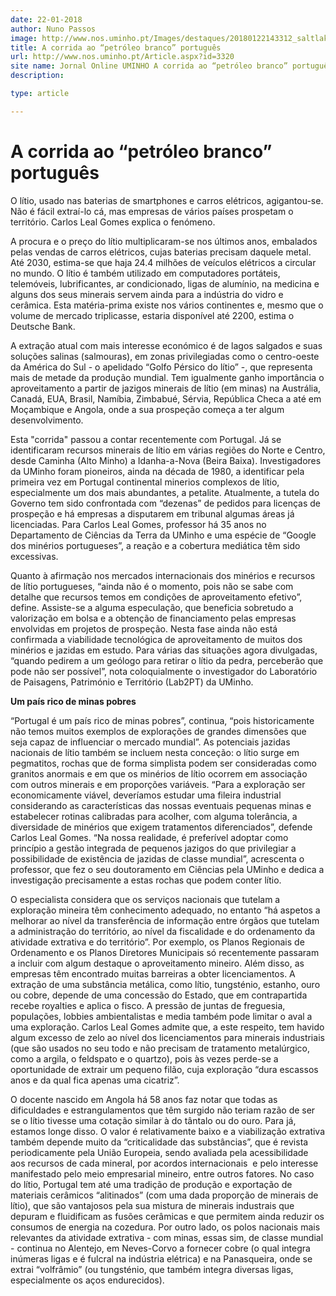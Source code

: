 ```yaml
---
date: 22-01-2018
author: Nuno Passos
image: http://www.nos.uminho.pt/Images/destaques/20180122143312_saltlakebolivialithiumadmin9003.jpg
title: A corrida ao “petróleo branco” português
url: http://www.nos.uminho.pt/Article.aspx?id=3320
site name: Jornal Online UMINHO A corrida ao “petróleo branco” português
description: 

type: article

---
```

# A corrida ao “petróleo branco” português


   

O lítio, usado nas baterias de smartphones e carros elétricos, agigantou-se. Não é fácil extraí-lo cá, mas empresas de vários países prospetam o território. Carlos Leal Gomes explica o fenómeno.

A procura e o preço do lítio multiplicaram-se nos últimos anos, embalados pelas vendas de carros elétricos, cujas baterias precisam daquele metal. Até 2030, estima-se que haja 24.4 milhões de veículos elétricos a circular no mundo. O lítio é também utilizado em computadores portáteis, telemóveis, lubrificantes, ar condicionado, ligas de alumínio, na medicina e alguns dos seus minerais servem ainda para a indústria do vidro e cerâmica. Esta matéria-prima existe nos vários continentes e, mesmo que o volume de mercado triplicasse, estaria disponível até 2200, estima o Deutsche Bank.

A extração atual com mais interesse económico é de lagos salgados e suas soluções salinas (salmouras), em zonas privilegiadas como o centro-oeste da América do Sul - o apelidado “Golfo Pérsico do lítio” -, que representa mais de metade da produção mundial. Tem igualmente ganho importância o aproveitamento a partir de jazigos minerais de lítio (em minas) na Austrália, Canadá, EUA, Brasil, Namíbia, Zimbabué, Sérvia, República Checa a até em Moçambique e Angola, onde a sua prospeção começa a ter algum desenvolvimento.

Esta "corrida" passou a contar recentemente com Portugal. Já se identificaram recursos minerais de lítio em várias regiões do Norte e Centro, desde Caminha (Alto Minho) a Idanha-a-Nova (Beira Baixa). Investigadores da UMinho foram pioneiros, ainda na década de 1980, a identificar pela primeira vez em Portugal continental minerios complexos de lítio, especialmente um dos mais abundantes, a petalite. Atualmente, a tutela do Governo tem sido confrontada com “dezenas” de pedidos para licenças de prospeção e há empresas a disputarem em tribunal algumas áreas já licenciadas. Para Carlos Leal Gomes, professor há 35 anos no Departamento de Ciências da Terra da UMinho e uma espécie de “Google dos minérios portugueses”, a reação e a cobertura mediática têm sido excessivas.

Quanto à afirmação nos mercados internacionais dos minérios e recursos de lítio portugueses, “ainda não é o momento, pois não se sabe com detalhe que recursos temos em condições de aproveitamento efetivo”, define. Assiste-se a alguma especulação, que beneficia sobretudo a valorização em bolsa e a obtenção de financiamento pelas empresas envolvidas em projetos de prospeção. Nesta fase ainda não está confirmada a viabilidade tecnológica de aproveitamento de muitos dos minérios e jazidas em estudo. Para várias das situações agora divulgadas, “quando pedirem a um geólogo para retirar o lítio da pedra, perceberão que pode não ser possível”, nota coloquialmente o investigador do Laboratório de Paisagens, Património e Território (Lab2PT) da UMinho.

**Um país rico de minas pobres** 

“Portugal é um país rico de minas pobres”, continua, “pois historicamente não temos muitos exemplos de explorações de grandes dimensões que seja capaz de influenciar o mercado mundial”. As potenciais jazidas nacionais de lítio também se incluem nesta conceção: o lítio surge em pegmatitos, rochas que de forma simplista podem ser consideradas como granitos anormais e em que os minérios de lítio ocorrem em associação com outros minerais e em proporções variáveis. “Para a exploração ser economicamente viável, deveríamos estudar uma fileira industrial considerando as características das nossas eventuais pequenas minas e estabelecer rotinas calibradas para acolher, com alguma tolerância, a diversidade de minérios que exigem tratamentos diferenciados”, defende Carlos Leal Gomes. “Na nossa realidade, é preferível adoptar como princípio a gestão integrada de pequenos jazigos do que privilegiar a possibilidade de existência de jazidas de classe mundial”, acrescenta o professor, que fez o seu doutoramento em Ciências pela UMinho e dedica a investigação precisamente a estas rochas que podem conter lítio.

O especialista considera que os serviços nacionais que tutelam a exploração mineira têm conhecimento adequado, no entanto “há aspetos a melhorar ao nível da transferência de informação entre órgãos que tutelam a administração do território, ao nível da fiscalidade e do ordenamento da atividade extrativa e do território”. Por exemplo, os Planos Regionais de Ordenamento e os Planos Diretores Municipais só recentemente passaram a incluir com algum destaque o aproveitamento mineiro. Além disso, as empresas têm encontrado muitas barreiras a obter licenciamentos. A extração de uma substância metálica, como lítio, tungsténio, estanho, ouro ou cobre, depende de uma concessão do Estado, que em contrapartida recebe royalties e aplica o fisco. A pressão de juntas de freguesia, populações, lobbies ambientalistas e media também pode limitar o aval a uma exploração. Carlos Leal Gomes admite que, a este respeito, tem havido algum excesso de zelo ao nível dos licenciamentos para minerais industriais (que são usados no seu todo e não precisam de tratamento metalúrgico, como a argila, o feldspato e o quartzo), pois às vezes perde-se a oportunidade de extrair um pequeno filão, cuja exploração “dura escassos anos e da qual fica apenas uma cicatriz”.

O docente nascido em Angola há 58 anos faz notar que todas as dificuldades e estrangulamentos que têm surgido não teriam razão de ser se o lítio tivesse uma cotação similar à do tântalo ou do ouro. Para já, estamos longe disso. O valor é relativamente baixo e a viabilização extrativa também depende muito da “criticalidade das substâncias”, que é revista periodicamente pela União Europeia, sendo avaliada pela acessibilidade aos recursos de cada mineral, por acordos internacionais  e pelo interesse manifestado pelo meio empresarial mineiro, entre outros fatores. No caso do lítio, Portugal tem até uma tradição de produção e exportação de materiais cerâmicos “alitinados” (com uma dada proporção de minerais de lítio), que são vantajosos pela sua mistura de minerais industrais que depuram e fluidificam as fusões cerâmicas e que permitem ainda reduzir os consumos de energia na cozedura. Por outro lado, os polos nacionais mais relevantes da atividade extrativa - com minas, essas sim, de classe mundial - continua no Alentejo, em Neves-Corvo a fornecer cobre (o qual integra inúmeras ligas e é fulcral na indústria elétrica) e na Panasqueira, onde se extrai “volfrâmio” (ou tungsténio, que também integra diversas ligas, especialmente os aços endurecidos).

